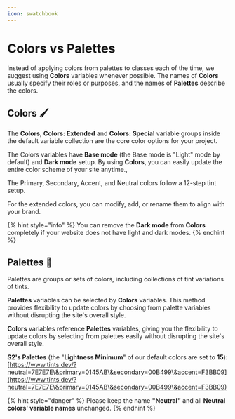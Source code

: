 ```yaml
---
icon: swatchbook
---
```


# Colors vs Palettes

Instead of applying colors from palettes to classes each of the time, we suggest using **Colors** variables whenever possible. The names of **Colors** usually specify their roles or purposes, and the names of **Palettes** describe the colors.



## Colors 🖌

The **Colors**, **Colors: Extended** and **Colors: Special** variable groups inside the default variable collection are the core color options for your project.

The Colors variables have **Base mode** (the Base mode is "Light" mode by default) and **Dark mode** setup. By using **Colors**, you can easily update the entire color scheme of your site anytime.,&#x20;

The Primary, Secondary, Accent, and Neutral colors follow a 12-step tint setup.

For the extended colors, you can modify, add, or rename them to align with your brand.

{% hint style="info" %}
You can remove the **Dark mode** from **Colors** completely if your website does not have light and dark modes.
{% endhint %}



## Palettes :art:

Palettes are groups or sets of colors, including collections of tint variations of tints.

**Palettes** variables can be selected by **Colors** variables. This method provides flexibility to update colors by choosing from palette variables without disrupting the site's overall style.

**Colors** variables reference **Palettes** variables, giving you the flexibility to update colors by selecting from palettes easily without disrupting the site's overall style.

**S2's Palettes** (the "**Lightness Minimum**" of our default colors are set to **15**)**:**\
[https://www.tints.dev/?neutral=7E7E7E\&primary=0145AB\&secondary=00B499\&accent=F3BB09](https://www.tints.dev/?neutral=7E7E7E\&primary=0145AB\&secondary=00B499\&accent=F3BB09)

{% hint style="danger" %}
Please keep the name **"Neutral"** and all **Neutral colors' variable names** unchanged.
{% endhint %}



